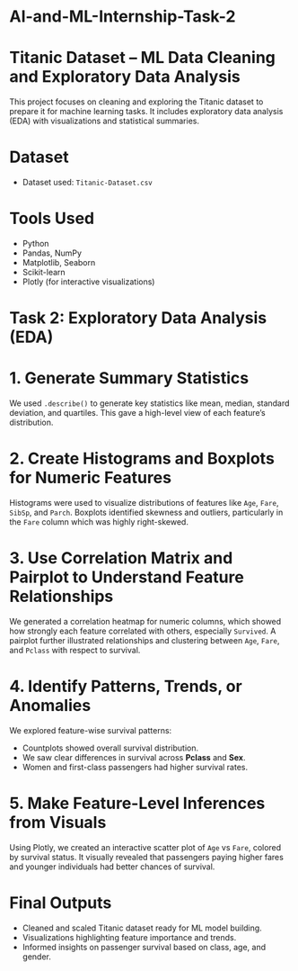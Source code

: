 # AI-and-ML-Internship-Task-2

# Titanic Dataset – ML Data Cleaning and Exploratory Data Analysis

This project focuses on cleaning and exploring the Titanic dataset to prepare it for machine learning tasks. It includes exploratory data analysis (EDA) with visualizations and statistical summaries.

# Dataset
- Dataset used: `Titanic-Dataset.csv`

# Tools Used
- Python
- Pandas, NumPy
- Matplotlib, Seaborn
- Scikit-learn
- Plotly (for interactive visualizations)

# Task 2: Exploratory Data Analysis (EDA)

# 1. Generate Summary Statistics
We used `.describe()` to generate key statistics like mean, median, standard deviation, and quartiles. This gave a high-level view of each feature’s distribution.

# 2. Create Histograms and Boxplots for Numeric Features
Histograms were used to visualize distributions of features like `Age`, `Fare`, `SibSp`, and `Parch`. Boxplots identified skewness and outliers, particularly in the `Fare` column which was highly right-skewed.

# 3. Use Correlation Matrix and Pairplot to Understand Feature Relationships
We generated a correlation heatmap for numeric columns, which showed how strongly each feature correlated with others, especially `Survived`. A pairplot further illustrated relationships and clustering between `Age`, `Fare`, and `Pclass` with respect to survival.

# 4. Identify Patterns, Trends, or Anomalies
We explored feature-wise survival patterns:
- Countplots showed overall survival distribution.
- We saw clear differences in survival across **Pclass** and **Sex**.
- Women and first-class passengers had higher survival rates.

# 5. Make Feature-Level Inferences from Visuals
Using Plotly, we created an interactive scatter plot of `Age` vs `Fare`, colored by survival status. It visually revealed that passengers paying higher fares and younger individuals had better chances of survival.

# Final Outputs
- Cleaned and scaled Titanic dataset ready for ML model building.
- Visualizations highlighting feature importance and trends.
- Informed insights on passenger survival based on class, age, and gender.
